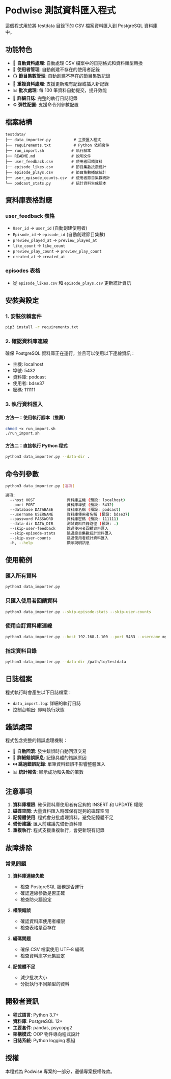 # Podwise 測試資料匯入程式

這個程式用於將 testdata 目錄下的 CSV 檔案資料匯入到 PostgreSQL 資料庫中。

## 功能特色

- 🔄 **自動資料處理**: 自動處理 CSV 檔案中的日期格式和資料類型轉換
- 👤 **使用者管理**: 自動創建不存在的使用者記錄
- 📺 **節目集數管理**: 自動創建不存在的節目集數記錄
- 🔄 **重複資料處理**: 支援更新現有記錄或插入新記錄
- 📊 **批次處理**: 每 100 筆資料自動提交，提升效能
- 📝 **詳細日誌**: 完整的執行日誌記錄
- ⚙️ **彈性配置**: 支援命令列參數配置

## 檔案結構

```
testdata/
├── data_importer.py          # 主要匯入程式
├── requirements.txt          # Python 依賴套件
├── run_import.sh            # 執行腳本
├── README.md                # 說明文件
├── user_feedback.csv        # 使用者回饋資料
├── episode_likes.csv        # 節目集數按讚統計
├── episode_plays.csv        # 節目集數播放統計
├── user_episode_counts.csv  # 使用者節目集數統計
└── podcast_stats.py         # 統計資料生成腳本
```

## 資料庫表格對應

### user_feedback 表格
- `User_id` → `user_id` (自動創建使用者)
- `Episode_id` → `episode_id` (自動創建節目集數)
- `preview_played_at` → `preview_played_at`
- `like_count` → `like_count`
- `preview_play_count` → `preview_play_count`
- `created_at` → `created_at`

### episodes 表格
- 從 `episode_likes.csv` 和 `episode_plays.csv` 更新統計資訊

## 安裝與設定

### 1. 安裝依賴套件

```bash
pip3 install -r requirements.txt
```

### 2. 確認資料庫連線

確保 PostgreSQL 資料庫正在運行，並且可以使用以下連線資訊：
- 主機: localhost
- 埠號: 5432
- 資料庫: podcast
- 使用者: bdse37
- 密碼: 111111

### 3. 執行資料匯入

#### 方法一：使用執行腳本（推薦）

```bash
chmod +x run_import.sh
./run_import.sh
```

#### 方法二：直接執行 Python 程式

```bash
python3 data_importer.py --data-dir .
```

## 命令列參數

```bash
python3 data_importer.py [選項]

選項:
  --host HOST              資料庫主機 (預設: localhost)
  --port PORT              資料庫埠號 (預設: 5432)
  --database DATABASE      資料庫名稱 (預設: podcast)
  --username USERNAME      資料庫使用者名稱 (預設: bdse37)
  --password PASSWORD      資料庫密碼 (預設: 111111)
  --data-dir DATA_DIR      測試資料目錄路徑 (預設: .)
  --skip-user-feedback     跳過使用者回饋資料匯入
  --skip-episode-stats     跳過節目集數統計資料匯入
  --skip-user-counts       跳過使用者統計資料匯入
  -h, --help               顯示說明訊息
```

## 使用範例

### 匯入所有資料
```bash
python3 data_importer.py
```

### 只匯入使用者回饋資料
```bash
python3 data_importer.py --skip-episode-stats --skip-user-counts
```

### 使用自訂資料庫連線
```bash
python3 data_importer.py --host 192.168.1.100 --port 5433 --username myuser --password mypass
```

### 指定資料目錄
```bash
python3 data_importer.py --data-dir /path/to/testdata
```

## 日誌檔案

程式執行時會產生以下日誌檔案：
- `data_import.log`: 詳細的執行日誌
- 控制台輸出: 即時執行狀態

## 錯誤處理

程式包含完整的錯誤處理機制：
- 🔄 **自動回滾**: 發生錯誤時自動回滾交易
- 📝 **詳細錯誤訊息**: 記錄具體的錯誤原因
- ⏭️ **跳過錯誤記錄**: 單筆資料錯誤不影響整體匯入
- 📊 **統計報告**: 顯示成功和失敗的筆數

## 注意事項

1. **資料庫權限**: 確保資料庫使用者有足夠的 INSERT 和 UPDATE 權限
2. **磁碟空間**: 大量資料匯入時確保有足夠的磁碟空間
3. **記憶體使用**: 程式會分批處理資料，避免記憶體不足
4. **備份建議**: 匯入前建議先備份資料庫
5. **重複執行**: 程式支援重複執行，會更新現有記錄

## 故障排除

### 常見問題

1. **資料庫連線失敗**
   - 檢查 PostgreSQL 服務是否運行
   - 確認連線參數是否正確
   - 檢查防火牆設定

2. **權限錯誤**
   - 確認資料庫使用者權限
   - 檢查表格是否存在

3. **編碼問題**
   - 確保 CSV 檔案使用 UTF-8 編碼
   - 檢查資料庫字元集設定

4. **記憶體不足**
   - 減少批次大小
   - 分批執行不同類型的資料

## 開發者資訊

- **程式語言**: Python 3.7+
- **資料庫**: PostgreSQL 12+
- **主要套件**: pandas, psycopg2
- **架構模式**: OOP 物件導向程式設計
- **日誌系統**: Python logging 模組

## 授權

本程式為 Podwise 專案的一部分，遵循專案授權條款。 